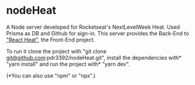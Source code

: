 # nodeHeat

A Node server developed for Rocketseat's NextLevelWeek Heat. Used Prisma as DB and Github for sign-in. This server provides the Back-End to <a href="https://github.com/pdr3392/react_heat">"React Heat"<a>, the Front-End project.

To run it clone the project with "git clone git@github.com:pdr3392/nodeHeat.git", install the dependencies with* "yarn install" and run the project with* "yarn dev".

(*You can also use "npm" or "npx".)
